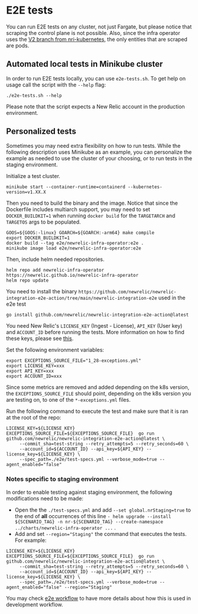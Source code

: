 # E2E tests
You can run E2E tests on any cluster, not just Fargate, but please notice that scraping the control plane is not possible. Also, since the infra operator uses the [V2 branch from nri-kubernetes](https://github.com/newrelic/nri-kubernetes/tree/v2), the only entities that are scraped are pods.

## Automated local tests in Minikube cluster
In order to run E2E tests locally, you can use `e2e-tests.sh`. To get help on usage call the script with the `--help` flag:
```shell
./e2e-tests.sh --help
```
Please note that the script expects a New Relic account in the production environment.

## Personalized tests
Sometimes you may need extra flexibility on how to run tests. While the following description uses Minikube as an example, you can personalize the example as needed to use the cluster of your choosing, or to run tests in the staging environment.

Initialize a test cluster.
```shell
minikube start --container-runtime=containerd --kubernetes-version=v1.XX.X
```

Then you need to build the binary and the image. Notice that  since the Dockerfile includes multiarch
support, you may need to set `DOCKER_BUILDKIT=1` when running `docker build` for the `TARGETARCH`
and `TARGETOS` args to be populated.
```shell
GOOS=${GOOS:-linux} GOARCH=${GOARCH:-arm64} make compile
export DOCKER_BUILDKIT=1
docker build --tag e2e/newrelic-infra-operator:e2e .
minikube image load e2e/newrelic-infra-operator:e2e
```

Then, include helm needed repositories.
```shell
helm repo add newrelic-infra-operator https://newrelic.github.io/newrelic-infra-operator
helm repo update
```

You need to install the binary `https://github.com/newrelic/newrelic-integration-e2e-action/tree/main/newrelic-integration-e2e` used in the e2e test
```shell
go install github.com/newrelic/newrelic-integration-e2e-action@latest
```

You need New Relic's `LICENSE_KEY` (Ingest - License), `API_KEY` (User key) and `ACCOUNT_ID` before running the tests. More information on how to find these keys, please see [this](https://docs.newrelic.com/docs/apis/intro-apis/new-relic-api-keys/). 

Set the following environment variables:
```shell
export EXCEPTIONS_SOURCE_FILE="1_28-exceptions.yml"
export LICENSE_KEY=xxx
export API_KEY=xxx
export ACCOUNT_ID=xxx
```

Since some metrics are removed and added depending on the k8s version, the `EXCEPTIONS_SOURCE_FILE` should point, depending on the k8s version you are testing on, to one of the `*-exceptions.yml` files.

Run the following command to execute the test and make sure that it is ran at the root of the repo:

```shell
LICENSE_KEY=${LICENSE_KEY} EXCEPTIONS_SOURCE_FILE=${EXCEPTIONS_SOURCE_FILE}  go run github.com/newrelic/newrelic-integration-e2e-action@latest \
     --commit_sha=test-string --retry_attempts=5 --retry_seconds=60 \
	 --account_id=${ACCOUNT_ID} --api_key=${API_KEY} --license_key=${LICENSE_KEY} \
	 --spec_path=./e2e/test-specs.yml --verbose_mode=true --agent_enabled="false"
```

### Notes specific to staging environment
In order to enable testing against staging environment, the following modifications need to be made:
- Open the the `./test-specs.yml` and add `--set global.nrStaging=true` to the end of **all** occurrences of this line `- helm upgrade --install ${SCENARIO_TAG} -n nr-${SCENARIO_TAG} --create-namespace ../charts/newrelic-infra-operator ...` .
- Add and set `--region="Staging"` the command that executes the tests. For example:
```shell
LICENSE_KEY=${LICENSE_KEY} EXCEPTIONS_SOURCE_FILE=${EXCEPTIONS_SOURCE_FILE}  go run github.com/newrelic/newrelic-integration-e2e-action@latest \
     --commit_sha=test-string --retry_attempts=5 --retry_seconds=60 \
	 --account_id=${ACCOUNT_ID} --api_key=${API_KEY} --license_key=${LICENSE_KEY} \
	 --spec_path=./e2e/test-specs.yml --verbose_mode=true --agent_enabled="false" --region="Staging"
```   

You may check [e2e workflow](../.github/workflows/e2e.yaml) to have more details about how this is used in development workflow.
